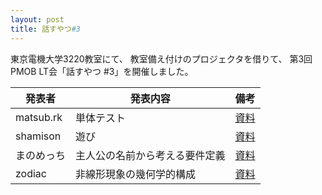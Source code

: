 ```yaml
---
layout: post
title: 話すやつ#3
---
```

東京電機大学3220教室にて、
教室備え付けのプロジェクタを借りて、
第3回PMOB LT会「話すやつ #3」を開催しました。

| 発表者     | 発表内容 | 備考 |
|------------|----------|------|
| matsub.rk  | 単体テスト | [資料](http://matsub.github.io/slides/LT_unit_test/#/) |
| shamison   | 遊び | [資料](http://shamison.com/slides/asobi/) |
| まのめっち | 主人公の名前から考える要件定義 | [資料](http://asatake.github.io/slides/pmobLT02/) |
| zodiac | 非線形現象の幾何学的構成 | [資料](http://zodiac-g12.github.io/Slide/) |
